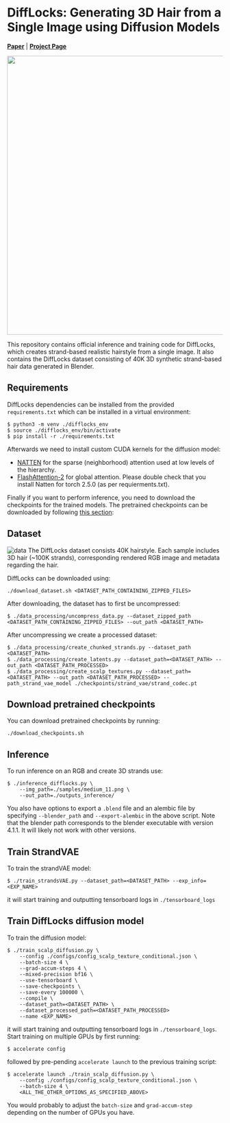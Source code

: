# DiffLocks: Generating 3D Hair from a Single Image using Diffusion Models #

[**Paper**](TODO) | [**Project Page**](https://radualexandru.github.io/difflocks/)

<p align="middle">
  <img src="imgs/teaser.png" width="650"/>
</p>

This repository contains official inference and training code for DiffLocks, which creates strand-based realistic hairstyle from a single image. It also contains the DiffLocks dataset consisting of 40K 3D synthetic strand-based hair data generated in Blender.

## Requirements 

DiffLocks dependencies can be installed from the provided `requirements.txt` which can be installed in a virtual environment: 

	$ python3 -m venv ./difflocks_env
	$ source ./difflocks_env/bin/activate
    $ pip install -r ./requirements.txt

Afterwards we need to install custom CUDA kernels for the diffusion model:
* [NATTEN](https://github.com/SHI-Labs/NATTEN/tree/main) for the sparse (neighborhood) attention used at low levels of the hierarchy.
* [FlashAttention-2](https://github.com/Dao-AILab/flash-attention) for global attention.
Please double check that you install Natten for torch 2.5.0 (as per requierments.txt).

Finally if you want to perform inference, you need to download the checkpoints for the trained models. 
The pretrained checkpoints can be downloaded by following [this section](#download-pretrained-checkpoints):

    

## Dataset
![data](/imgs/dataset.png "dataset")
The DiffLocks dataset consists 40K hairstyle. Each sample includes 3D hair (~100K strands), corresponding rendered RGB image and metadata regarding the hair. 

DiffLocks can be downloaded using: 

    ./download_dataset.sh <DATASET_PATH_CONTAINING_ZIPPED_FILES>

After downloading, the dataset has to first be uncompressed:

    $ ./data_processing/uncompress_data.py --dataset_zipped_path <DATASET_PATH_CONTAINING_ZIPPED_FILES> --out_path <DATASET_PATH>

After uncompressing we create a processed dataset:

	$ ./data_processing/create_chunked_strands.py --dataset_path <DATASET_PATH>
	$ ./data_processing/create_latents.py --dataset_path=<DATASET_PATH> --out_path <DATASET_PATH_PROCESSED>
	$ ./data_processing/create_scalp_textures.py --dataset_path=<DATASET_PATH> --out_path <DATASET_PATH_PROCESSED> --path_strand_vae_model ./checkpoints/strand_vae/strand_codec.pt


## Download pretrained checkpoints
You can download pretrained checkpoints by running:

	./download_checkpoints.sh

## Inference
To run inference on an RGB and create 3D strands use:

    $ ./inference_difflocks.py \
		--img_path=./samples/medium_11.png \
		--out_path=./outputs_inference/ 

You also have options to export a `.blend` file and an alembic file by specifying `--blender_path` and `--export-alembic` in the above script. 
Note that the blender path corresponds to the blender executable with version 4.1.1. It will likely not work with other versions. 

	
## Train StrandVAE 
To train the strandVAE model: 

	$ ./train_strandsVAE.py --dataset_path=<DATASET_PATH> --exp_info=<EXP_NAME>

it will start training and outputting tensorboard logs in `./tensorboard_logs`


## Train DiffLocks diffusion model 
To train the diffusion model: 

	$ ./train_scalp_diffusion.py \
		--config ./configs/config_scalp_texture_conditional.json \
		--batch-size 4 \
		--grad-accum-steps 4 \
		--mixed-precision bf16 \
		--use-tensorboard \
		--save-checkpoints \
		--save-every 100000 \
		--compile \
		--dataset_path=<DATASET_PATH> \
		--dataset_processed_path=<DATASET_PATH_PROCESSED>
		--name <EXP_NAME> 

it will start training and outputting tensorboard logs in `./tensorboard_logs`. 
Start training on multiple GPUs by first running:

	$ accelerate config

followed by pre-pending `accelerate launch` to the previous training script:

	$ accelerate launch ./train_scalp_diffusion.py \
		--config ./configs/config_scalp_texture_conditional.json \
		--batch-size 4 \
		<ALL_THE_OTHER_OPTIONS_AS_SPECIFIED_ABOVE>

You would probably to adjust the `batch-size` and `grad-accum-step` depending on the number of GPUs you have. 



 






